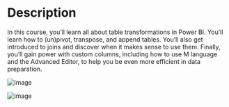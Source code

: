 # Description

In this course, you’ll learn all about table transformations in Power BI. You’ll learn how to (un)pivot, transpose, and append tables. You’ll also get introduced to joins and discover when it makes sense to use them. Finally, you’ll gain power with custom columns, including how to use M language and the Advanced Editor, to help you be even more efficient in data preparation.

![image](https://github.com/user-attachments/assets/1a9f8d8b-027b-4ba9-8621-93da66e79fb8)

![image](https://github.com/user-attachments/assets/aca18114-5976-41c8-b198-2a09b028b4cd)




